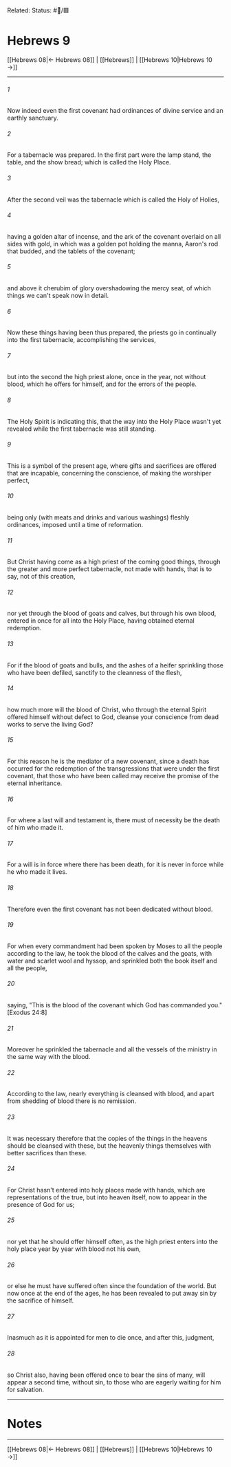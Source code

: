 Related:
Status: #📖/🟥
# Hebrews 9

[[Hebrews 08|← Hebrews 08]] | [[Hebrews]] | [[Hebrews 10|Hebrews 10 →]]
***



###### 1 
Now indeed even the first covenant had ordinances of divine service and an earthly sanctuary. 

###### 2 
For a tabernacle was prepared. In the first part were the lamp stand, the table, and the show bread; which is called the Holy Place. 

###### 3 
After the second veil was the tabernacle which is called the Holy of Holies, 

###### 4 
having a golden altar of incense, and the ark of the covenant overlaid on all sides with gold, in which was a golden pot holding the manna, Aaron's rod that budded, and the tablets of the covenant; 

###### 5 
and above it cherubim of glory overshadowing the mercy seat, of which things we can't speak now in detail. 

###### 6 
Now these things having been thus prepared, the priests go in continually into the first tabernacle, accomplishing the services, 

###### 7 
but into the second the high priest alone, once in the year, not without blood, which he offers for himself, and for the errors of the people. 

###### 8 
The Holy Spirit is indicating this, that the way into the Holy Place wasn't yet revealed while the first tabernacle was still standing. 

###### 9 
This is a symbol of the present age, where gifts and sacrifices are offered that are incapable, concerning the conscience, of making the worshiper perfect, 

###### 10 
being only (with meats and drinks and various washings) fleshly ordinances, imposed until a time of reformation. 

###### 11 
But Christ having come as a high priest of the coming good things, through the greater and more perfect tabernacle, not made with hands, that is to say, not of this creation, 

###### 12 
nor yet through the blood of goats and calves, but through his own blood, entered in once for all into the Holy Place, having obtained eternal redemption. 

###### 13 
For if the blood of goats and bulls, and the ashes of a heifer sprinkling those who have been defiled, sanctify to the cleanness of the flesh, 

###### 14 
how much more will the blood of Christ, who through the eternal Spirit offered himself without defect to God, cleanse your conscience from dead works to serve the living God? 

###### 15 
For this reason he is the mediator of a new covenant, since a death has occurred for the redemption of the transgressions that were under the first covenant, that those who have been called may receive the promise of the eternal inheritance. 

###### 16 
For where a last will and testament is, there must of necessity be the death of him who made it. 

###### 17 
For a will is in force where there has been death, for it is never in force while he who made it lives. 

###### 18 
Therefore even the first covenant has not been dedicated without blood. 

###### 19 
For when every commandment had been spoken by Moses to all the people according to the law, he took the blood of the calves and the goats, with water and scarlet wool and hyssop, and sprinkled both the book itself and all the people, 

###### 20 
saying, "This is the blood of the covenant which God has commanded you."<crossref intro="9:20">[Exodus 24:8]</crossref> 

###### 21 
Moreover he sprinkled the tabernacle and all the vessels of the ministry in the same way with the blood. 

###### 22 
According to the law, nearly everything is cleansed with blood, and apart from shedding of blood there is no remission. 

###### 23 
It was necessary therefore that the copies of the things in the heavens should be cleansed with these, but the heavenly things themselves with better sacrifices than these. 

###### 24 
For Christ hasn't entered into holy places made with hands, which are representations of the true, but into heaven itself, now to appear in the presence of God for us; 

###### 25 
nor yet that he should offer himself often, as the high priest enters into the holy place year by year with blood not his own, 

###### 26 
or else he must have suffered often since the foundation of the world. But now once at the end of the ages, he has been revealed to put away sin by the sacrifice of himself. 

###### 27 
Inasmuch as it is appointed for men to die once, and after this, judgment, 

###### 28 
so Christ also, having been offered once to bear the sins of many, will appear a second time, without sin, to those who are eagerly waiting for him for salvation.

---
# Notes


***
[[Hebrews 08|← Hebrews 08]] | [[Hebrews]] | [[Hebrews 10|Hebrews 10 →]]
